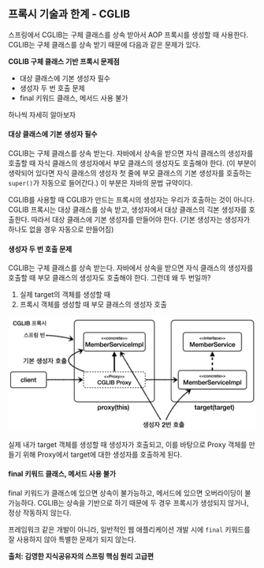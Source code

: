 ## 프록시 기술과 한계 - CGLIB
스프링에서 CGLIB는 구체 클래스를 상속 받아서 AOP 프록시를 생성할 때 사용한다.
CGLIB는 구체 클래스를 상속 받기 때문에 다음과 같은 문제가 있다.

__CGLIB 구체 클래스 기반 프록시 문제점__
- 대상 클래스에 기본 생성자 필수
- 생성자 두 번 호출 문제
- final 키워드 클래스, 메서드 사용 불가

하나씩 자세히 알아보자

#### 대상 클래스에 기본 생성자 필수
CGLIB는 구체 클래스를 상속 받는다.
자바에서 상속을 받으면 자식 클래스의 생성자를 호출할 때 자식 클래스의 생성자에서 부모 클래스의 생성자도 호출해야 한다. (이 부분이 생략되어 있다면 자식 클래스의 생성자 첫 줄에 부모 클래스의 기본 생성자를 호출하는 `super()`가 자동으로 들어간다.)
이 부분은 자바의 문법 규약이다.

CGLIB를 사용할 때 CGLIB가 만드는 프록시의 생성자는 우리가 호출하는 것이 아니다. CGLIB 프록시는 대상 클래스를 상속 받고, 생성자에서 대상 클래스의 긱본 생성자를 호출한다.
따라서 대상 클래스에 기본 생성자를 만들어야 한다.
(기본 생성자는 생성자가 하나도 없을 경우 자동으로 만들어짐)

#### 생성자 두 번 호출 문제
CGLIB는 구체 클래스를 상속 받는다. 자바에서 상속을 받으면 자식 클래스의 생성자를 호출할 때 부모 클래스의 생성자도 호출해야 한다. 그런데 왜 두 번일까?
1. 실제 target의 객체를 생성할 때
2. 프록시 객체를 생성할 때 부모 클래스의 생성자 호출

![](./images/Pasted_image_20250629231822.png)

실제 내가 target 객체를 생성할 때 생성자가 호출되고, 이를 바탕으로 Proxy 객체를 만들기 위해 Proxy에서 target에 대한 생성자를 호출하게 된다.
#### final 키워드 클래스, 메서드 사용 불가
final 키워드가 클래스에 있으면 상속이 불가능하고, 메서드에 있으면 오버라이딩이 불가능하다. CGLIB는 상속을 기반으로 하기 때문에 두 경우 프록시가 생성되지 않거나, 정상 작동하지 않는다.

프레임워크 같은 개발이 아니라, 일반적인 웹 애플리케이션 개발 시에 `final` 키워드를 잘 사용하지 않아 특별한 문제가 되지 않는다.





__출처: 김영한 지식공유자의 스프링 핵심 원리 고급편__